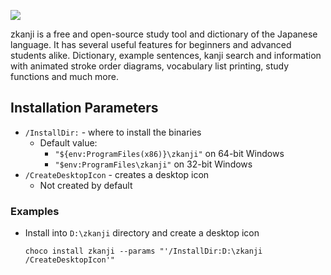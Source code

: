 

![](https://cdn.jsdelivr.net/gh/jakublevy/chocopkgs/zkanji/logo.png)

zkanji is a free and open-source study tool and dictionary of the Japanese language. It has several useful features for beginners and advanced students alike. Dictionary, example sentences, kanji search and information with animated stroke order diagrams, vocabulary list printing, study functions and much more.

## Installation Parameters
* `/InstallDir:` - where to install the binaries
  - Default value:
    - `"${env:ProgramFiles(x86)}\zkanji"` on 64-bit Windows
    - `"$env:ProgramFiles\zkanji"` on 32-bit Windows
* `/CreateDesktopIcon` - creates a desktop icon
    - Not created by default

### Examples
* Install into `D:\zkanji` directory and create a desktop icon
  ```
  choco install zkanji --params "'/InstallDir:D:\zkanji /CreateDesktopIcon'"
  ```